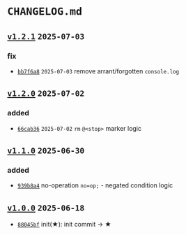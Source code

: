 # `CHANGELOG.md`

## [`v1.2.1`](https://github.com/fetchTe/comment-directive/releases/tag/v1.2.1) `2025-07-03`

### fix

- [`bb7f6a8`](https://github.com/fetchTe/comment-directive/commit/bb7f6a8) `2025-07-03` remove arrant/forgotten `console.log`


## [`v1.2.0`](https://github.com/fetchTe/comment-directive/releases/tag/v1.2.0) `2025-07-02`

### added

+ [`66cab36`](https://github.com/fetchTe/comment-directive/commit/66cab36) `2025-07-02` `rm` `@<stop>` marker logic



## [`v1.1.0`](https://github.com/fetchTe/comment-directive/releases/tag/v1.1.0) `2025-06-30`

### added

+ [`939b8a4`](https://github.com/fetchTe/comment-directive/commit/939b8a4) no-operation `no=op;` - negated condition logic



## [`v1.0.0`](https://github.com/fetchTe/comment-directive/releases/tag/v1.0.0) `2025-06-18`

+ [`88045bf`](https://github.com/fetchTe/comment-directive/commit/88045bf) init(★): init commit → ★


<!-- 

+ `added` - for new features
+ `changed` - for changes in existing functionality
+ `deprecated` - for soon-to-be removed features
+ `removed` - for now removed features
+ `fixed` - for any bug fixes
+ `security` - in case of vulnerabilities

-->
